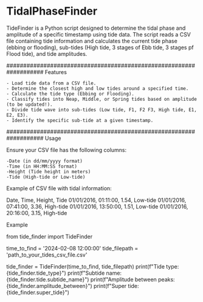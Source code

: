 # TidalPhaseFinder
TideFinder is a Python script designed to determine the tidal phase and amplitude of a specific timestamp using tide data. The script reads a CSV file containing tide information and calculates the current tide phase (ebbing or flooding), sub-tides (High tide, 3 stages of Ebb tide, 3 stages pf Flood tide), and tide amplitudes.

###################################################################
Features

    - Load tide data from a CSV file.
    - Determine the closest high and low tides around a specified time.
    - Calculate the tide type (Ebbing or Flooding).
    - Classify tides into Neap, Middle, or Spring tides based on amplitude (to be updated!).
    - Divide tide wave into sub-tides (Low tide, F1, F2 F3, High tide, E1, E2, E3).
    - Identify the specific sub-tide at a given timestamp. 
    
###################################################################
Usage

Ensure your CSV file has the following columns:

    -Date (in dd/mm/yyyy format)
    -Time (in HH:MM:SS format)
    -Height (Tide height in meters)
    -Tide (High-tide or Low-tide)

Example of CSV file with tidal information: 

 Date,	Time,	Height,	Tide
 01/01/2016,	01:11:00,	1.54,	Low-tide
 01/01/2016,	07:41:00,	3.36,	High-tide
 01/01/2016,	13:50:00,	1.51,	Low-tide
 01/01/2016,	20:16:00,	3.15,	High-tide

Example

from tide_finder import TideFinder

time_to_find = '2024-02-08 12:00:00'
tide_filepath = 'path_to_your_tides_csv_file.csv'

tide_finder = TideFinder(time_to_find, tide_filepath)
print(f"Tide type: {tide_finder.tide_type}")
print(f"Subtide name: {tide_finder.tide.subtide_name}")
print(f"Amplitude between peaks: {tide_finder.amplitude_between}")
print(f"Super tide: {tide_finder.super_tide}")

